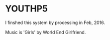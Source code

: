 # YOUTHP5
I finshed this system by processing in Feb, 2016.

Music is 'Girls' by World End Girlfriend.
